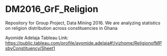 # DM2016_GrF_Religion
Repository for Group Project, Data Mining 2016. We are analyzing statistics on religion distribution across constituencies in Ghana

Ayomide Adelaja Tableau Link:
https://public.tableau.com/profile/ayomide.adelaja#!/vizhome/ReligionofMPsbyConstituency/Sheet1

